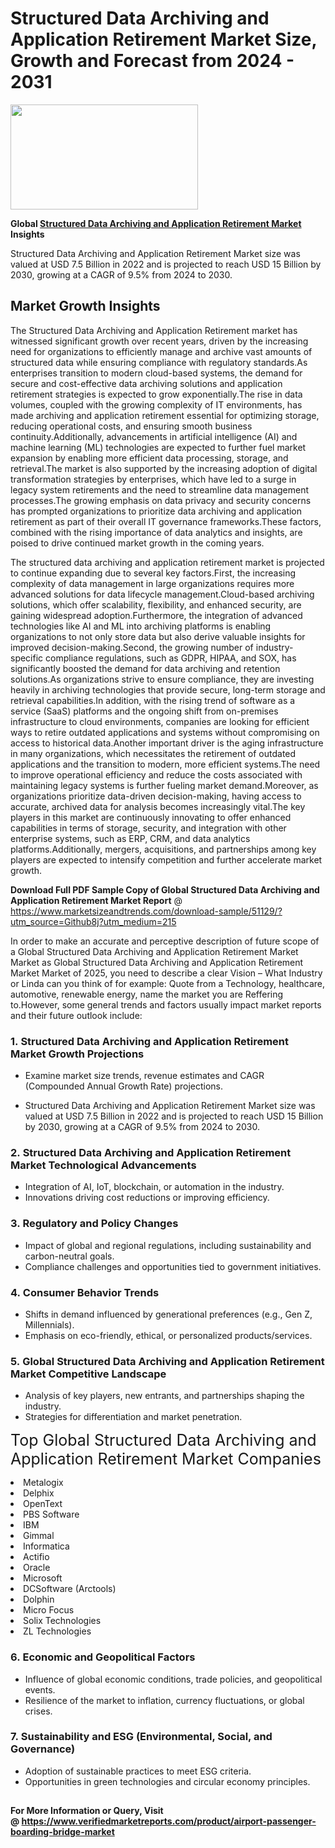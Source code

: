 <H1>Structured Data Archiving and Application Retirement Market Size, Growth and Forecast from 2024 - 2031</H1><img class="aligncenter size-medium wp-image-584254" src="https://thirdeyenews.in/wp-content/uploads/2024/09/Global-Market-Research-300x168.jpeg" alt="" width="300" height="168" /><p><strong>Global&nbsp;<a href="https://www.marketsizeandtrends.com/download-sample/51129/?utm_source=Github8j?utm_medium=215">Structured Data Archiving and Application Retirement Market</a> Insights</strong></p><p>Structured Data Archiving and Application Retirement Market size was valued at USD 7.5 Billion in 2022 and is projected to reach USD 15 Billion by 2030, growing at a CAGR of 9.5% from 2024 to 2030.</p><p><h2>Market Growth Insights</h2> <p>The Structured Data Archiving and Application Retirement market has witnessed significant growth over recent years, driven by the increasing need for organizations to efficiently manage and archive vast amounts of structured data while ensuring compliance with regulatory standards.As enterprises transition to modern cloud-based systems, the demand for secure and cost-effective data archiving solutions and application retirement strategies is expected to grow exponentially.The rise in data volumes, coupled with the growing complexity of IT environments, has made archiving and application retirement essential for optimizing storage, reducing operational costs, and ensuring smooth business continuity.Additionally, advancements in artificial intelligence (AI) and machine learning (ML) technologies are expected to further fuel market expansion by enabling more efficient data processing, storage, and retrieval.The market is also supported by the increasing adoption of digital transformation strategies by enterprises, which have led to a surge in legacy system retirements and the need to streamline data management processes.The growing emphasis on data privacy and security concerns has prompted organizations to prioritize data archiving and application retirement as part of their overall IT governance frameworks.These factors, combined with the rising importance of data analytics and insights, are poised to drive continued market growth in the coming years.</p> <p>The structured data archiving and application retirement market is projected to continue expanding due to several key factors.First, the increasing complexity of data management in large organizations requires more advanced solutions for data lifecycle management.Cloud-based archiving solutions, which offer scalability, flexibility, and enhanced security, are gaining widespread adoption.Furthermore, the integration of advanced technologies like AI and ML into archiving platforms is enabling organizations to not only store data but also derive valuable insights for improved decision-making.Second, the growing number of industry-specific compliance regulations, such as GDPR, HIPAA, and SOX, has significantly boosted the demand for data archiving and retention solutions.As organizations strive to ensure compliance, they are investing heavily in archiving technologies that provide secure, long-term storage and retrieval capabilities.In addition, with the rising trend of software as a service (SaaS) platforms and the ongoing shift from on-premises infrastructure to cloud environments, companies are looking for efficient ways to retire outdated applications and systems without compromising on access to historical data.Another important driver is the aging infrastructure in many organizations, which necessitates the retirement of outdated applications and the transition to modern, more efficient systems.The need to improve operational efficiency and reduce the costs associated with maintaining legacy systems is further fueling market demand.Moreover, as organizations prioritize data-driven decision-making, having access to accurate, archived data for analysis becomes increasingly vital.The key players in this market are continuously innovating to offer enhanced capabilities in terms of storage, security, and integration with other enterprise systems, such as ERP, CRM, and data analytics platforms.Additionally, mergers, acquisitions, and partnerships among key players are expected to intensify competition and further accelerate market growth.</p> <p><span class=""><strong>Download Full PDF Sample Copy of Global Structured Data Archiving and Application Retirement Market Report</strong> @ <a href="https://www.marketsizeandtrends.com/download-sample/51129/?utm_source=Github8j?utm_medium=215" target="_blank">https://www.marketsizeandtrends.com/download-sample/51129/?utm_source=Github8j?utm_medium=215</a></span></p><p>In order to make an accurate and perceptive description of future scope of a Global&nbsp;Structured Data Archiving and Application Retirement Market Market as Global&nbsp;Structured Data Archiving and Application Retirement Market Market of 2025, you need to describe a clear Vision &ndash; What Industry or Linda can you think of for example: Quote from a Technology, healthcare, automotive, renewable energy, name the market you are Reffering to.However, some general trends and factors usually impact market reports and their future outlook include:</p><h3>1.&nbsp;<strong>Structured Data Archiving and Application Retirement Market Growth Projections</strong></h3><ul><li>Examine market size trends, revenue estimates and CAGR (Compounded Annual Growth Rate) projections.</li><li><p>Structured Data Archiving and Application Retirement Market size was valued at USD 7.5 Billion in 2022 and is projected to reach USD 15 Billion by 2030, growing at a CAGR of 9.5% from 2024 to 2030.</p></li></ul><h3>2.&nbsp;<strong>Structured Data Archiving and Application Retirement Market Technological Advancements</strong></h3><ul><li>Integration of AI, IoT, blockchain, or automation in the industry.</li><li>Innovations driving cost reductions or improving efficiency.</li></ul><h3>3.&nbsp;<strong>Regulatory and Policy Changes</strong></h3><ul><li>Impact of global and regional regulations, including sustainability and carbon-neutral goals.</li><li>Compliance challenges and opportunities tied to government initiatives.</li></ul><h3>4.&nbsp;<strong>Consumer Behavior Trends</strong></h3><ul><li>Shifts in demand influenced by generational preferences (e.g., Gen Z, Millennials).</li><li>Emphasis on eco-friendly, ethical, or personalized products/services.</li></ul><h3>5.&nbsp;<strong>Global Structured Data Archiving and Application Retirement Market Competitive Landscape</strong></h3><ul><li>Analysis of key players, new entrants, and partnerships shaping the industry.</li><li>Strategies for differentiation and market penetration.</li></ul><p data-pm-slice="1 1 []"><span style="color: inherit; font-family: inherit; font-size: 25px;">Top Global Structured Data Archiving and Application Retirement Market Companies</span></p><div class="" data-test-id=""><p><li>Metalogix</li><li> Delphix</li><li> OpenText</li><li> PBS Software</li><li> IBM</li><li> Gimmal</li><li> Informatica</li><li> Actifio</li><li> Oracle</li><li> Microsoft</li><li> DCSoftware (Arctools)</li><li> Dolphin</li><li> Micro Focus</li><li> Solix Technologies</li><li> ZL Technologies</li></p></div><h3>6.&nbsp;<strong>Economic and Geopolitical Factors</strong></h3><ul><li>Influence of global economic conditions, trade policies, and geopolitical events.</li><li>Resilience of the market to inflation, currency fluctuations, or global crises.</li></ul><h3>7.&nbsp;<strong>Sustainability and ESG (Environmental, Social, and Governance)</strong></h3><ul><li>Adoption of sustainable practices to meet ESG criteria.</li><li>Opportunities in green technologies and circular economy principles.</li></ul><h2><strong style="font-size: 14px;">For More Information or Query, Visit @&nbsp;</strong><a style="background-color: #ffffff; font-size: 14px;" href="https://www.marketsizeandtrends.com/report/structured-data-archiving-and-application-retirement-market/" target="_blank">https://www.verifiedmarketreports.com/product/airport-passenger-boarding-bridge-market</a></h2>